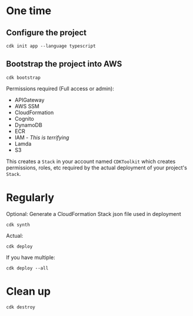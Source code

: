 # One time

## Configure the project
```
cdk init app --language typescript
```

## Bootstrap the project into AWS

```
cdk bootstrap
```

Permissions required (Full access or admin):

* APIGateway
* AWS SSM
* CloudFormation
* Cognito
* DynamoDB
* ECR
* IAM - _This is terrifying_
* Lamda
* S3

This creates a `Stack` in your account named `CDKToolkit` which creates permissions,
roles, etc required by the actual deployment of your project's `Stack`.

# Regularly

Optional: Generate a CloudFormation Stack json file used in deployment

```
cdk synth
```

Actual:

```
cdk deploy
```

If you have multiple:
```
cdk deploy --all
```

# Clean up

```
cdk destroy
```